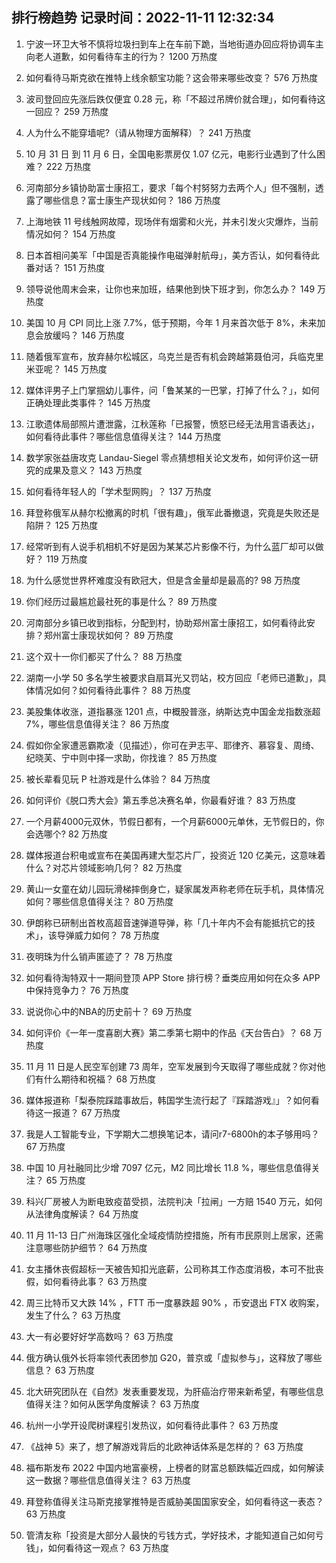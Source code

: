
## 排行榜趋势 记录时间：2022-11-11 12:32:34
  
  1. 宁波一环卫大爷不慎将垃圾扫到车上在车前下跪，当地街道办回应将协调车主向老人道歉，如何看待车主的行为？ 1200 万热度
    
  2. 如何看待马斯克欲在推特上线余额宝功能？这会带来哪些改变？ 576 万热度
    
  3. 波司登回应先涨后跌仅便宜 0.28 元，称「不超过吊牌价就合理」，如何看待这一回应？ 259 万热度
    
  4. 人为什么不能穿墙呢?（请从物理方面解释）？ 241 万热度
    
  5. 10 月 31 日 到 11 月 6 日，全国电影票房仅 1.07 亿元，电影行业遇到了什么困难？ 222 万热度
    
  6. 河南部分乡镇协助富士康招工，要求「每个村努努力去两个人」但不强制，透露了哪些信息？富士康生产现状如何？ 186 万热度
    
  7. 上海地铁 11 号线触网故障，现场伴有烟雾和火光，并未引发火灾爆炸，当前情况如何？ 154 万热度
    
  8. 日本首相问美军「中国是否真能操作电磁弹射航母」，美方否认，如何看待此番对话？ 151 万热度
    
  9. 领导说他周末会来，让你也来加班，结果他到快下班才到，你怎么办？ 149 万热度
    
  10. 美国 10 月 CPI 同比上涨 7.7%，低于预期，今年 1 月来首次低于 8%，未来加息会放缓吗？ 146 万热度
    
  11. 随着俄军宣布，放弃赫尔松城区，乌克兰是否有机会跨越第聂伯河，兵临克里米亚呢？ 145 万热度
    
  12. 媒体评男子上门掌掴幼儿事件，问「鲁某某的一巴掌，打掉了什么？」，如何正确处理此类事件？ 145 万热度
    
  13. 江歌遗体局部照片遭泄露，江秋莲称「已报警，愤怒已经无法用言语表达」，如何看待此事件？哪些信息值得关注？ 144 万热度
    
  14. 数学家张益唐攻克 Landau-Siegel 零点猜想相关论文发布，如何评价这一研究的成果及意义？ 143 万热度
    
  15. 如何看待年轻人的「学术型网购」？ 137 万热度
    
  16. 拜登称俄军从赫尔松撤离的时机「很有趣」，俄军此番撤退，究竟是失败还是陷阱？ 125 万热度
    
  17. 经常听到有人说手机相机不好是因为某某芯片影像不行，为什么蓝厂却可以做好？ 119 万热度
    
  18. 为什么感觉世界杯难度没有欧冠大，但是含金量却是最高的? 98 万热度
    
  19. 你们经历过最尴尬最社死的事是什么？ 89 万热度
    
  20. 河南部分乡镇已收到指标，分配到村，协助郑州富士康招工，如何看待此安排？郑州富士康现状如何？ 89 万热度
    
  21. 这个双十一你们都买了什么？ 88 万热度
    
  22. 湖南一小学 50 多名学生被要求自扇耳光又罚站，校方回应「老师已道歉」，具体情况如何？如何看待此事件？ 88 万热度
    
  23. 美股集体收涨，道指暴涨 1201 点，中概股普涨，纳斯达克中国金龙指数涨超 7%，哪些信息值得关注？ 86 万热度
    
  24. 假如你全家遭恶霸欺凌（见描述），你可在尹志平、耶律齐、慕容复、周绮、纪晓芙、宁中则中择一求助，你找谁？ 85 万热度
    
  25. 被长辈看见玩 P 社游戏是什么体验？ 84 万热度
    
  26. 如何评价《脱口秀大会》第五季总决赛名单，你最看好谁？ 83 万热度
    
  27. 一个月薪4000元双休，节假日都有，一个月薪6000元单休，无节假日的，你会选哪个? 82 万热度
    
  28. 媒体报道台积电或宣布在美国再建大型芯片厂，投资近 120 亿美元，这意味着什么？对芯片领域影响几何？ 82 万热度
    
  29. 黄山一女童在幼儿园玩滑梯摔倒身亡，疑家属发声称老师在玩手机，具体情况如何？哪些信息值得关注？ 80 万热度
    
  30. 伊朗称已研制出首枚高超音速弹道导弹，称「几十年内不会有能抵抗它的技术」，该导弹威力如何？ 78 万热度
    
  31. 夜明珠为什么销声匿迹了？ 78 万热度
    
  32. 如何看待淘特双十一期间登顶 APP Store 排行榜？垂类应用如何在众多 APP 中保持竞争力？ 76 万热度
    
  33. 说说你心中的NBA的历史前十？ 69 万热度
    
  34. 如何评价《一年一度喜剧大赛》第二季第七期中的作品《天台告白》？ 68 万热度
    
  35. 11 月 11 日是人民空军创建 73 周年，空军发展到今天取得了哪些成就？你对他们有什么期待和祝福？ 68 万热度
    
  36. 媒体报道称「梨泰院踩踏事故后，韩国学生流行起了『踩踏游戏』」？如何看待这一报道？ 67 万热度
    
  37. 我是人工智能专业，下学期大二想换笔记本，请问r7-6800h的本子够用吗？ 67 万热度
    
  38. 中国 10 月社融同比少增 7097 亿元，M2 同比增长 11.8 %，哪些信息值得关注？ 65 万热度
    
  39. 科兴厂房被人为断电致疫苗受损，法院判决「拉闸」一方赔 1540 万元，如何从法律角度解读？ 64 万热度
    
  40. 11 月 11-13 日广州海珠区强化全域疫情防控措施，所有市民原则上居家，还需注意哪些防护细节？ 64 万热度
    
  41. 女主播休丧假超标一天被告知扣光底薪，公司称其工作态度消极，本可不批丧假，如何看待此事？ 63 万热度
    
  42. 周三比特币又大跌 14% ，FTT 币一度暴跌超 90% ，币安退出 FTX 收购案，发生了什么？ 63 万热度
    
  43. 大一有必要好好学高数吗？ 63 万热度
    
  44. 俄方确认俄外长将率领代表团参加 G20，普京或「虚拟参与」，这释放了哪些信息？ 63 万热度
    
  45. 北大研究团队在《自然》发表重要发现，为肝癌治疗带来新希望，有哪些信息值得关注？如何从医学角度解读？ 63 万热度
    
  46. 杭州一小学开设爬树课程引发热议，如何看待此事件？ 63 万热度
    
  47. 《战神 5》来了，想了解游戏背后的北欧神话体系是怎样的？ 63 万热度
    
  48. 福布斯发布 2022 中国内地富豪榜，上榜者的财富总额跌幅近四成，如何解读这一数据？哪些信息值得关注？ 63 万热度
    
  49. 拜登称值得关注马斯克接掌推特是否威胁美国国家安全，如何看待这一表态？ 63 万热度
    
  50. 管清友称「投资是大部分人最快的亏钱方式，学好技术，才能知道自己如何亏钱」，如何看待这一观点？ 63 万热度
    